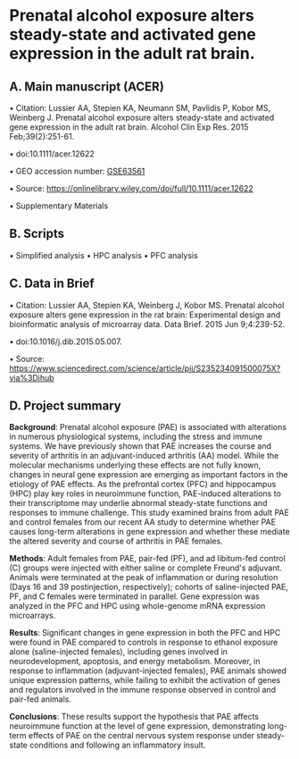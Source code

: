 # Prenatal alcohol exposure alters steady-state and activated gene expression in the adult rat brain.

## A. Main manuscript (ACER)
  • Citation: Lussier AA, Stepien KA, Neumann SM, Pavlidis P, Kobor MS, Weinberg J. Prenatal alcohol exposure alters steady-state and activated gene expression in the adult rat brain. Alcohol Clin Exp Res. 2015 Feb;39(2):251-61.
  
  • doi:10.1111/acer.12622
  
  • GEO accession number: [GSE63561](https://www.ncbi.nlm.nih.gov/geo/query/acc.cgi?acc=GSE63561)
  
  • Source: https://onlinelibrary.wiley.com/doi/full/10.1111/acer.12622
  
  • Supplementary Materials
  

## B. Scripts
  • Simplified analysis
  • HPC analysis
  • PFC analysis

## C. Data in Brief
  • Citation: Lussier AA, Stepien KA, Weinberg J, Kobor MS. Prenatal alcohol exposure alters gene expression in the rat brain: Experimental design and bioinformatic analysis of microarray data. Data Brief. 2015 Jun 9;4:239-52.
  
  •  doi:10.1016/j.dib.2015.05.007. 
  
  • Source: https://www.sciencedirect.com/science/article/pii/S235234091500075X?via%3Dihub
  
## D. Project summary
**Background**: Prenatal alcohol exposure (PAE) is associated with alterations in numerous physiological systems, including the stress and immune systems. We have previously shown that PAE increases the course and severity of arthritis in an adjuvant-induced arthritis (AA) model. While the molecular mechanisms underlying these effects are not fully known, changes in neural gene expression are emerging as important factors in the etiology of PAE effects. As the prefrontal cortex (PFC) and hippocampus (HPC) play key roles in neuroimmune function, PAE-induced alterations to their transcriptome may underlie abnormal steady-state functions and responses to immune challenge. This study examined brains from adult PAE and control females from our recent AA study to determine whether PAE causes long-term alterations in gene expression and whether these mediate the altered severity and course of arthritis in PAE females.

**Methods**: Adult females from PAE, pair-fed (PF), and ad libitum-fed control (C) groups were injected with either saline or complete Freund's adjuvant. Animals were terminated at the peak of inflammation or during resolution (Days 16 and 39 postinjection, respectively); cohorts of saline-injected PAE, PF, and C females were terminated in parallel. Gene expression was analyzed in the PFC and HPC using whole-genome mRNA expression microarrays.

**Results**: Significant changes in gene expression in both the PFC and HPC were found in PAE compared to controls in response to ethanol exposure alone (saline-injected females), including genes involved in neurodevelopment, apoptosis, and energy metabolism. Moreover, in response to inflammation (adjuvant-injected females), PAE animals showed unique expression patterns, while failing to exhibit the activation of genes and regulators involved in the immune response observed in control and pair-fed animals.

**Conclusions**: These results support the hypothesis that PAE affects neuroimmune function at the level of gene expression, demonstrating long-term effects of PAE on the central nervous system response under steady-state conditions and following an inflammatory insult.
